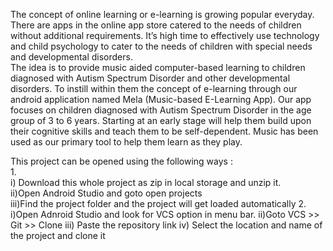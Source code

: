   The concept of online learning or e-learning is growing popular everyday. There are apps in the online
app store catered to the needs of children without additional requirements. It’s high time to effectively
use technology and child psychology to cater to the needs of children with special needs and
developmental disorders. <br>
  The idea is to provide music aided computer-based learning to children diagnosed with Autism
Spectrum Disorder and other developmental disorders. To instill within them the concept of e-learning
through our android application named Mela (Music-based E-Learning App). Our app focuses on
children diagnosed with Autism Spectrum Disorder in the age group of 3 to 6 years. Starting at an early
stage will help them build upon their cognitive skills and teach them to be self-dependent. Music has
been used as our primary tool to help them learn as they play.<br>

This project can be opened using the following ways :<br>
1.<br>
   i) Download this whole project as zip in local storage and unzip it.<br>
   ii)Open Android Studio and goto open projects<br>
   iii)Find the project folder and the project will get loaded automatically
2.
   i)Open Adnroid Studio and look for VCS option in menu bar.
   ii)Goto VCS >> Git >> Clone
   iii) Paste the repository link 
   iv) Select the location and name of the project and clone it


